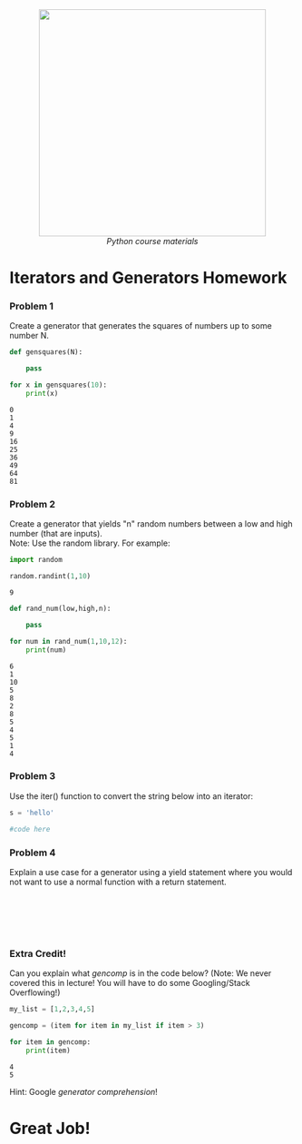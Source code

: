 <center>
    <img src='https://intecbrussel.be/img/logo3.png' width='400px' height='auto'/>
    <br/>
    <em>Python course materials</em>
</center>

# Iterators and Generators Homework 

### Problem 1

Create a generator that generates the squares of numbers up to some number N.


```python
def gensquares(N):

    pass
```


```python
for x in gensquares(10):
    print(x)
```

    0
    1
    4
    9
    16
    25
    36
    49
    64
    81
    

### Problem 2

Create a generator that yields "n" random numbers between a low and high number (that are inputs). <br>Note: Use the random library. For example:


```python
import random

random.randint(1,10)
```




    9




```python
def rand_num(low,high,n):

    pass
```


```python
for num in rand_num(1,10,12):
    print(num)
```

    6
    1
    10
    5
    8
    2
    8
    5
    4
    5
    1
    4
    

### Problem 3

Use the iter() function to convert the string below into an iterator:



```python
s = 'hello'

#code here
```

### Problem 4
Explain a use case for a generator using a yield statement where you would not want to use a normal function with a return statement.<br><br><br><br><br><br>



### Extra Credit!
Can you explain what *gencomp* is in the code below? (Note: We never covered this in lecture! You will have to do some Googling/Stack Overflowing!)


```python
my_list = [1,2,3,4,5]

gencomp = (item for item in my_list if item > 3)

for item in gencomp:
    print(item)
```

    4
    5
    

Hint: Google *generator comprehension*!

# Great Job!
